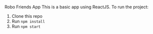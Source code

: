 Robo Friends App
This is a basic app using ReactJS. 
To run the project:

1. Clone this repo
2. Run `npm install`
3. Run `npm start`
